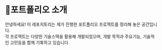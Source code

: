 # 📌포트폴리오 소개
안녕하세요! 이 레포지토리는 제가 진행한 포트폴리오 프로젝트를 정리해 놓은 공간입니다. <br>
각 프로젝트는 다양한 기술스택을 활용해 개발되었으며, 개발 목적과 주요기능, 기술적인 고민등을 함께 기록하고 있습니다.
